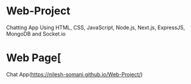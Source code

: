 # Web-Project
Chatting App Using HTML, CSS, JavaScript, Node.js, Next.js, ExpressJS, MongoDB and Socket.io
# Web Page[
Chat App(https://nilesh-somani.github.io/Web-Project/)

